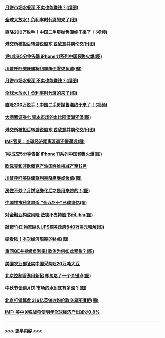 #### [月饼市场水很深 不卖也能赚钱？(组图)](../pages/p5/907365.md?t=09150211) 
#### [全球大放水！负利率时代真的来了(图)](../pages/p5/907372.md?t=09150211) 
#### [直降200万脱手！中国二手房抛售潮终于来了！(视频)](../pages/p5/907361.md?t=09150211) 
#### [港交所被拒后转游说股东 或敌意并购伦交所(图)](../pages/p5/907380.md?t=09150211) 
#### [1秒成交5分钟告罄 iPhone 11系列中国预售火爆(图)](../pages/p5/907373.md?t=09150211) 
#### [川普呼吁美联储将利率降至零或负值(图)](../pages/p5/907303.md?t=09150211) 
#### [月饼市场水很深 不卖也能赚钱？(组图)](../pages/p5/907365.md?t=09150211) 
#### [全球大放水！负利率时代真的来了(图)](../pages/p5/907372.md?t=09150211) 
#### [直降200万脱手！中国二手房抛售潮终于来了！(视频)](../pages/p5/907361.md?t=09150211) 
#### [大闸蟹证券化 资本市场的水比阳澄湖还深(图)](../pages/p5/907370.md?t=09150211) 
#### [港交所被拒后转游说股东 或敌意并购伦交所(图)](../pages/p5/907380.md?t=09150211) 
#### [IMF官员：全球经济距离衰退还很遥远(图)](../pages/p5/907377.md?t=09150211) 
#### [1秒成交5分钟告罄 iPhone 11系列中国预售火爆(图)](../pages/p5/907373.md?t=09150211) 
#### [欧佩克和非欧佩克产油国将维持减产至12月](../pages/p5/907339.md?t=09150211) 
#### [川普呼吁美联储将利率降至零或负值(图)](../pages/p5/907303.md?t=09150211) 
#### [房住不炒？月饼证券化后才是用来炒的！(图)](../pages/p5/907337.md?t=09150211) 
#### [中国楼市秋意肃杀 “金九银十”已成追忆(图)](../pages/p5/907275.md?t=09150211) 
#### [对金融业构成风险 法德不支持脸书币Libra(图)](../pages/p5/907312.md?t=09150211) 
#### [敲错竹杠 物流巨头UPS赔美政府840万美元和解(图)](../pages/p5/907308.md?t=09150211) 
#### [硬着陆！本次经济周期的终点(图)](../pages/p5/907268.md?t=09150211) 
#### [重回QE并持续负利率! 欧洲为何如此紧张？(图)](../pages/p5/907269.md?t=09150211) 
#### [美国农业部证实中国采购超20万吨大豆](../pages/p5/907287.md?t=09150211) 
#### [北京控制香港用新招 却忽略了一个关键点(图)](../pages/p5/907256.md?t=09150211) 
#### [中秋节谈谈月饼 市场的水到底有多深？(图)](../pages/p5/907241.md?t=09150211) 
#### [北京打错算盘 316亿英镑收购伦敦交易所遭拒(图)](../pages/p5/907236.md?t=09150211) 
#### [IMF: 美中关税战将使明年全球经济产出减少0.8%](../pages/p5/907233.md?t=09150211) 

----
#### [ >>> 更早内容 <<< ](../indexes/p5-earlier.md)
